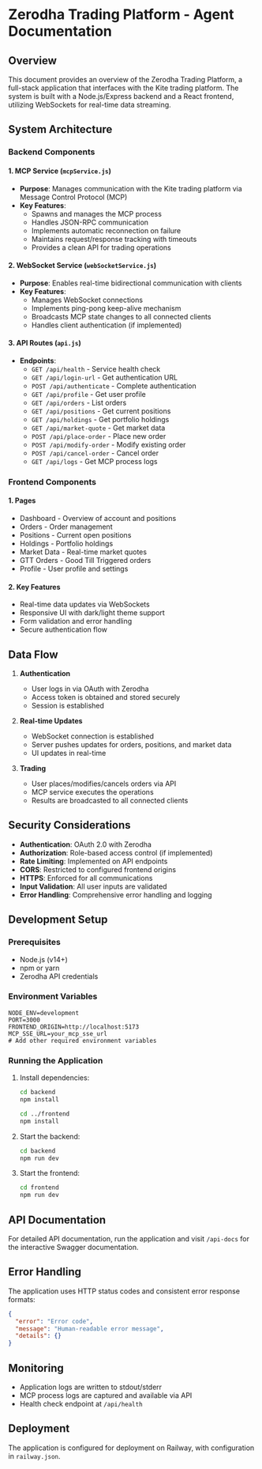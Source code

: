 # Zerodha Trading Platform - Agent Documentation

## Overview
This document provides an overview of the Zerodha Trading Platform, a full-stack application that interfaces with the Kite trading platform. The system is built with a Node.js/Express backend and a React frontend, utilizing WebSockets for real-time data streaming.

## System Architecture

### Backend Components

#### 1. MCP Service (`mcpService.js`)
- **Purpose**: Manages communication with the Kite trading platform via Message Control Protocol (MCP)
- **Key Features**:
  - Spawns and manages the MCP process
  - Handles JSON-RPC communication
  - Implements automatic reconnection on failure
  - Maintains request/response tracking with timeouts
  - Provides a clean API for trading operations

#### 2. WebSocket Service (`webSocketService.js`)
- **Purpose**: Enables real-time bidirectional communication with clients
- **Key Features**:
  - Manages WebSocket connections
  - Implements ping-pong keep-alive mechanism
  - Broadcasts MCP state changes to all connected clients
  - Handles client authentication (if implemented)

#### 3. API Routes (`api.js`)
- **Endpoints**:
  - `GET /api/health` - Service health check
  - `GET /api/login-url` - Get authentication URL
  - `POST /api/authenticate` - Complete authentication
  - `GET /api/profile` - Get user profile
  - `GET /api/orders` - List orders
  - `GET /api/positions` - Get current positions
  - `GET /api/holdings` - Get portfolio holdings
  - `GET /api/market-quote` - Get market data
  - `POST /api/place-order` - Place new order
  - `POST /api/modify-order` - Modify existing order
  - `POST /api/cancel-order` - Cancel order
  - `GET /api/logs` - Get MCP process logs

### Frontend Components

#### 1. Pages
- Dashboard - Overview of account and positions
- Orders - Order management
- Positions - Current open positions
- Holdings - Portfolio holdings
- Market Data - Real-time market quotes
- GTT Orders - Good Till Triggered orders
- Profile - User profile and settings

#### 2. Key Features
- Real-time data updates via WebSockets
- Responsive UI with dark/light theme support
- Form validation and error handling
- Secure authentication flow

## Data Flow

1. **Authentication**
   - User logs in via OAuth with Zerodha
   - Access token is obtained and stored securely
   - Session is established

2. **Real-time Updates**
   - WebSocket connection is established
   - Server pushes updates for orders, positions, and market data
   - UI updates in real-time

3. **Trading**
   - User places/modifies/cancels orders via API
   - MCP service executes the operations
   - Results are broadcasted to all connected clients

## Security Considerations

- **Authentication**: OAuth 2.0 with Zerodha
- **Authorization**: Role-based access control (if implemented)
- **Rate Limiting**: Implemented on API endpoints
- **CORS**: Restricted to configured frontend origins
- **HTTPS**: Enforced for all communications
- **Input Validation**: All user inputs are validated
- **Error Handling**: Comprehensive error handling and logging

## Development Setup

### Prerequisites
- Node.js (v14+)
- npm or yarn
- Zerodha API credentials

### Environment Variables
```env
NODE_ENV=development
PORT=3000
FRONTEND_ORIGIN=http://localhost:5173
MCP_SSE_URL=your_mcp_sse_url
# Add other required environment variables
```

### Running the Application

1. Install dependencies:
   ```bash
   cd backend
   npm install
   
   cd ../frontend
   npm install
   ```

2. Start the backend:
   ```bash
   cd backend
   npm run dev
   ```

3. Start the frontend:
   ```bash
   cd frontend
   npm run dev
   ```

## API Documentation

For detailed API documentation, run the application and visit `/api-docs` for the interactive Swagger documentation.

## Error Handling

The application uses HTTP status codes and consistent error response formats:

```json
{
  "error": "Error code",
  "message": "Human-readable error message",
  "details": {}
}
```

## Monitoring

- Application logs are written to stdout/stderr
- MCP process logs are captured and available via API
- Health check endpoint at `/api/health`

## Deployment

The application is configured for deployment on Railway, with configuration in `railway.json`.
